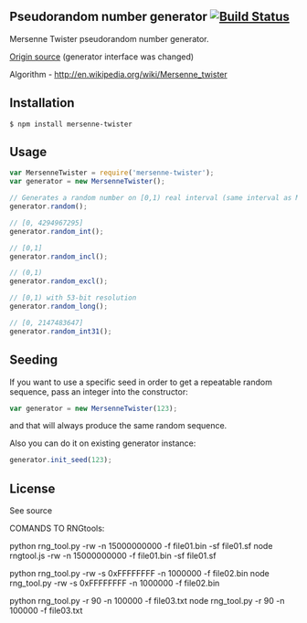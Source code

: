 ## Pseudorandom number generator [![Build Status](https://travis-ci.org/boo1ean/mersenne-twister.png?branch=master)](https://travis-ci.org/boo1ean/mersenne-twister)

Mersenne Twister pseudorandom number generator.

[Origin source](https://gist.github.com/banksean/300494) (generator interface was changed)

Algorithm - http://en.wikipedia.org/wiki/Mersenne_twister

## Installation

    $ npm install mersenne-twister

## Usage

```javascript
var MersenneTwister = require('mersenne-twister');
var generator = new MersenneTwister();

// Generates a random number on [0,1) real interval (same interval as Math.random)
generator.random();

// [0, 4294967295]
generator.random_int();

// [0,1]
generator.random_incl();

// (0,1)
generator.random_excl();

// [0,1) with 53-bit resolution
generator.random_long();

// [0, 2147483647]
generator.random_int31();
```

## Seeding

If you want to use a specific seed in order to get a repeatable random sequence, pass an integer into the constructor:

```javascript
var generator = new MersenneTwister(123);
``` 

and that will always produce the same random sequence.

Also you can do it on existing generator instance:

```javascript
generator.init_seed(123);
```

## License

See source



COMANDS TO RNGtools:

python rng_tool.py -rw -n 15000000000 -f file01.bin -sf file01.sf
node rngtool.js -rw -n 15000000000 -f file01.bin -sf file01.sf

python rng_tool.py -rw -s 0xFFFFFFFF -n 1000000 -f file02.bin
node rng_tool.py -rw -s 0xFFFFFFFF -n 1000000 -f file02.bin

python rng_tool.py -r 90 -n 100000 -f file03.txt
node rng_tool.py -r 90 -n 100000 -f file03.txt
